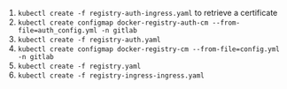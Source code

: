 1. `kubectl create -f registry-auth-ingress.yaml` to retrieve a certificate
1. `kubectl create configmap docker-registry-auth-cm --from-file=auth_config.yml -n gitlab`
1. `kubectl create -f registry-auth.yaml`
1. `kubectl create configmap docker-registry-cm --from-file=config.yml -n gitlab`
1. `kubectl create -f registry.yaml`
1. `kubectl create -f registry-ingress-ingress.yaml`